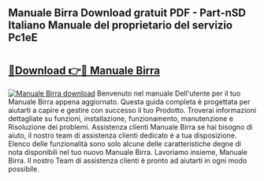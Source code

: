 ## Manuale Birra Download gratuit PDF - Part-nSD Italiano Manuale del proprietario del servizio Pc1eE

# <h2><a href="http://dfe2ajj.blite.top/?on=Manuale+Birra">🔗Download 👉🔴 Manuale Birra</a></h2>

[![Manuale Birra download](https://i.imgur.com/lujVjoI.png)](http://dfe2ajj.blite.top/?on=Manuale+Birra)
Benvenuto nel manuale Dell'utente per il tuo Manuale Birra appena aggiornato. Questa guida completa è progettata per aiutarti a capire e gestire con successo il tuo Prodotto. Troverai informazioni dettagliate su funzioni, installazione, funzionamento, manutenzione e Risoluzione dei problemi. Assistenza clienti Manuale Birra se hai bisogno di aiuto, il nostro team di assistenza clienti dedicato è a tua disposizione. Elenco delle funzionalità sono solo alcune delle caratteristiche degne di nota disponibili nel tuo nuovo Manuale Birra. Lavoriamo insieme, Manuale Birra. Il nostro Team di assistenza clienti è pronto ad aiutarti in ogni modo possibile.
